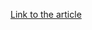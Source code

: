 [Link to the article](https://jfrog.com/blog/attacks-on-docker-with-millions-of-malicious-repositories-spread-malware-and-phishing-scams/)
